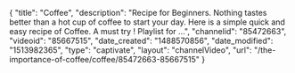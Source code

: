 {
    "title": "Coffee",
    "description": "Recipe for Beginners. Nothing tastes better than a hot cup of coffee to start your day. Here is a simple quick and easy recipe of Coffee. A must try ! Playlist for ...",
    "channelid": "85472663",
    "videoid": "85667515",
    "date_created": "1488570856",
    "date_modified": "1513982365",
    "type": "captivate",
    "layout": "channelVideo",
    "url": "\/the-importance-of-coffee\/coffee\/85472663-85667515"
}